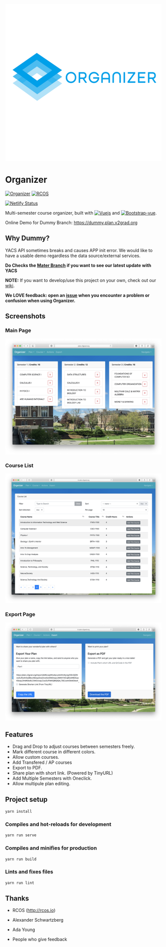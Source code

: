 ![](docs/LogoWithName.png)

# Organizer

[![Organizer](https://img.shields.io/badge/Organizer-v0.0.2-orange.svg)](https://github.com/V2grad/Organizer) [![RCOS](https://img.shields.io/badge/Project%20Under-RCOS-lightgreen.svg)](https://rcos.io)

[![Netlify Status](https://api.netlify.com/api/v1/badges/0f64ccee-053b-413c-8f5e-17fadcba8141/deploy-status)](https://app.netlify.com/sites/organizer-v2grad/deploys)

Multi-semester course organizer, built with [![Vuejs](https://img.shields.io/badge/vue.js-2.x-green.svg)](https://vuejs.org) and [![Bootstrap-vue](https://img.shields.io/badge/Bootstrap--Vue-2.0.0-blue.svg)](https://bootstrap-vue.js.org/).

Online Demo for Dummy Branch: https://dummy.plan.v2grad.org

## Why Dummy?

YACS API sometimes breaks and causes APP init error. We would like to have a usable demo regardless the data source/external services.

**Do Checks the [Mater Branch](../../tree/master) if you want to see our latest update with YACS**

**NOTE:** If you want to develop/use this project on your own, check out our [wiki](../../wiki).

**We LOVE feedback: open an [issue](../../issues) when you encounter a problem or confusion when using Organizer.**

## Screenshots

### Main Page

![](docs/screenshots.png)

### Course List

![](docs/screenshoots3.png)

### Export Page

![](docs/screenshoots2.png)

## Features

- Drag and Drop to adjust courses between semesters freely.
- Mark different course in different colors.
- Allow custom courses.
- Add Transfered / AP courses
- Export to PDF.
- Share plan with short link. (Powered by TinyURL)
- Add Multiple Semesters with Oneclick.
- Allow multipule plan editing.

## Project setup

```bash
yarn install
```

### Compiles and hot-reloads for development

```bash
yarn run serve
```

### Compiles and minifies for production

```bash
yarn run build
```

### Lints and fixes files

```bash
yarn run lint
```

## Thanks

- RCOS (http://rcos.io)
- Alexander Schwartzberg

- Ada Young

- People who give feedback
